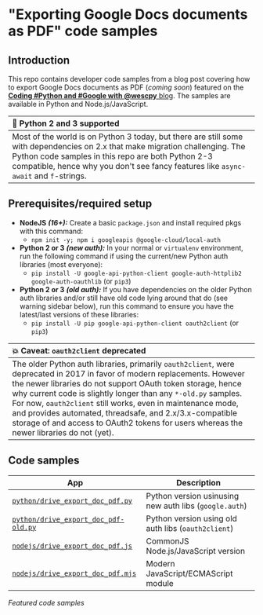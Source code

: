 # "Exporting Google Docs documents as PDF" code samples

## Introduction
This repo contains developer code samples from a blog post covering how to export Google Docs documents as PDF (_coming soon_) featured on the [**Coding #Python and #Google with @wescpy** blog](https://dev.to/wescpy). The samples are available in Python and Node.js/JavaScript.

| :memo: Python 2 and 3 supported |
|:---------------------------|
| Most of the world is on Python 3 today, but there are still some with dependencies on 2.x that make migration challenging. The Python code samples in this repo are both Python 2-3 compatible, hence why you don't see fancy features like `async-await` and `f`-strings. |


## Prerequisites/required setup
- **NodeJS** ***(16+):*** Create a basic `package.json` and install required pkgs with this command:
    - `npm init -y; npm i googleapis @google-cloud/local-auth`
- **Python 2 or 3** ***(_new auth_):*** In your normal or `virtualenv` environment, run the following command if using the current/new Python auth libraries (most everyone):
    - `pip install -U google-api-python-client google-auth-httplib2 google-auth-oauthlib` (or `pip3`)
- **Python 2 or 3** ***(_old auth_):*** If you have dependencies on the older Python auth libraries and/or still have old code lying around that do (see warning sidebar below), run this command to ensure you have the latest/last versions of these libraries:
    - `pip install -U pip google-api-python-client oauth2client` (or `pip3`)

| :boom: Caveat: `oauth2client` deprecated |
|:---------------------------|
| The older Python auth libraries, primarily `oauth2client`, were deprecated in 2017 in favor of modern replacements. However the newer libraries do not support OAuth token storage, hence why current code is slightly longer than any `*-old.py` samples. For now, `oauth2client` still works, even in maintenance mode, and provides automated, threadsafe, and 2.x/3.x-compatible storage of and access to OAuth2 tokens for users whereas the newer libraries do not (yet). |


## Code samples
App | Description
--- | ---
[`python/drive_export_doc_pdf.py`](/python/drive_export_doc_pdf.py) | Python version usinusing new auth libs (`google.auth`)
[`python/drive_export_doc_pdf-old.py`](/python/drive_export_doc_pdf-old.py) | Python version using old auth libs (`oauth2client`)
[`nodejs/drive_export_doc_pdf.js`](/nodejs/drive_export_doc_pdf.js) | CommonJS Node.js/JavaScript version
[`nodejs/drive_export_doc_pdf.mjs`](/nodejs/drive_export_doc_pdf.mjs) | Modern JavaScript/ECMAScript module
<figcaption><i>Featured code samples</i></figcaption>


